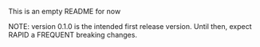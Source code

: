 This is an empty README for now


NOTE: version 0.1.0 is the intended first release version. Until then, expect RAPID a FREQUENT breaking changes.